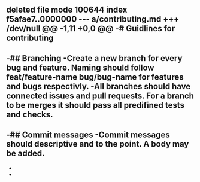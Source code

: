 deleted file mode 100644
index f5afae7..0000000
--- a/contributing.md
+++ /dev/null
@@ -1,11 +0,0 @@
-# Guidlines for contributing
-
-## Branching
-Create a new branch for every bug and feature. Naming should follow feat/feature-name bug/bug-name for features and bugs respectivly. 
-All branches should have connected issues and pull requests. For a branch to be merges it should pass all predifined tests and checks.
-
-## Commit messages
-Commit messages should descriptive and to the point. A body may be added.
-
-
-
